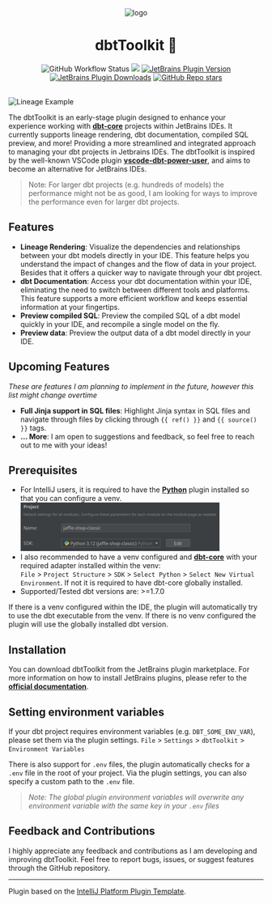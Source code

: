 <div align="center">
    <img alt="logo" data-is-relative="true" src="./assets/img/logo.png" width="250" height="250"/>
    <h1>dbtToolkit 🧰</h1>
    <img alt="GitHub Workflow Status" src="https://github.com/ramonvermeulen/dbt-toolkit/actions/workflows/build.yml/badge.svg?branch=main">
    <a href="https://codecov.io/github/ramonvermeulen/dbt-toolkit" ><img src="https://codecov.io/github/ramonvermeulen/dbt-toolkit/graph/badge.svg?token=E0ATR13F60"/></a>
    <a href="https://plugins.jetbrains.com/plugin/24666-dbttoolkit"><img alt="JetBrains Plugin Version" src="https://img.shields.io/jetbrains/plugin/v/24666-dbttoolkit"></a>
    <a href="https://plugins.jetbrains.com/plugin/24666-dbttoolkit"><img alt="JetBrains Plugin Downloads" src="https://img.shields.io/jetbrains/plugin/d/24666-dbttoolkit"></a>
    <a href="https://github.com/ramonvermeulen/dbt-toolkit"><img alt="GitHub Repo stars" src="https://img.shields.io/github/stars/ramonvermeulen/dbt-toolkit"></a>
</div>

<br>

![Lineage Example](./assets/img/sample.gif)

<!-- Plugin description -->
The dbtToolkit is an early-stage plugin designed to enhance your experience working with [**dbt-core**](https://github.com/dbt-labs/dbt-core)
projects within JetBrains IDEs. It currently supports lineage rendering, dbt documentation, compiled SQL preview, and more!
Providing a more streamlined and integrated approach to managing your dbt projects in Jetbrains IDEs. The dbtToolkit is inspired by the
well-known VSCode plugin [**vscode-dbt-power-user**](https://github.com/AltimateAI/vscode-dbt-power-user), and aims to become an alternative
for JetBrains IDEs.

> Note: For larger dbt projects (e.g. hundreds of models) the performance might not be as good, I am looking for ways to improve the performance even
> for larger dbt projects.


## Features
* **Lineage Rendering**: Visualize the dependencies and relationships between your dbt models directly in your IDE. 
This feature helps you understand the impact of changes and the flow of data in your project. Besides that it offers a 
quicker way to navigate through your dbt project.
* **dbt Documentation**: Access your dbt documentation within your IDE, eliminating the need to switch between different 
tools and platforms. This feature supports a more efficient workflow and keeps essential information at your fingertips.
* **Preview compiled SQL**: Preview the compiled SQL of a dbt model quickly in your IDE, and recompile a single model on
  the fly.
* **Preview data**: Preview the output data of a dbt model directly in your IDE.

## Upcoming Features
*These are features I am planning to implement in the future, however this list might change overtime*
* **Full Jinja support in SQL files**: Highlight Jinja syntax in SQL files and navigate through files by clicking
through `{{ ref() }}` and `{{ source() }}` tags.
* **... More**: I am open to suggestions and feedback, so feel free to reach out to me with your ideas!


## Prerequisites
* For IntelliJ users, it is required to have the [**Python**](https://plugins.jetbrains.com/plugin/631-python) plugin installed so that you can configure a venv.
<br>![Set-up venv](./assets/img/settings.jpg)
* I also recommended to have a venv configured and [**dbt-core**](https://pypi.org/project/dbt-core/) with your required adapter installed within the venv: <br>
`File` > `Project Structure` > `SDK` > `Select Python` > `Select New Virtual Environment`. If not it is required to have dbt-core globally installed.
* Supported/Tested dbt versions are: >=1.7.0

If there is a venv configured within the IDE, the plugin will automatically try to use the dbt executable from the venv. 
If there is no venv configured the plugin will use the globally installed dbt version.

## Installation
You can download dbtToolkit from the JetBrains plugin marketplace. For more information on how to install JetBrains plugins, 
please refer to the [**official documentation**](https://www.jetbrains.com/help/idea/managing-plugins.html).

## Setting environment variables
If your dbt project requires environment variables (e.g. `DBT_SOME_ENV_VAR`), please set them via the plugin settings.
`File` > `Settings` > `dbtToolkit` > `Environment Variables`

There is also support for `.env` files, the plugin automatically checks for a `.env` file in the root of your project.
Via the plugin settings, you can also specify a custom path to the `.env` file.
> _Note: The global plugin environment variables will overwrite any environment variable with the same key in your 
> `.env` files_
<!-- Plugin description end -->

## Feedback and Contributions
I highly appreciate any feedback and contributions as I am developing and improving dbtToolkit. 
Feel free to report bugs, issues, or suggest features through the GitHub repository.


---
Plugin based on the [IntelliJ Platform Plugin Template][template].

[template]: https://github.com/JetBrains/intellij-platform-plugin-template
[docs:plugin-description]: https://plugins.jetbrains.com/docs/intellij/plugin-user-experience.html#plugin-description-and-presentation
